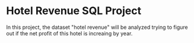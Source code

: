 # Hotel Revenue SQL Project

In this project, the dataset "hotel revenue" will be analyzed trying to figure out if the net profit of this hotel is increaing by year.
